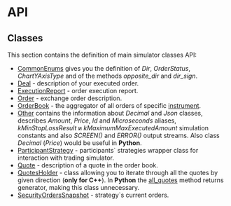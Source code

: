 # API

## Classes

This section contains the definition of main simulator classes API:

- [CommonEnums](CommonEnums.md) gives you the definition of *Dir*, *OrderStatus*, *ChartYAxisType* and of the methods *opposite_dir* and *dir_sign*.
- [Deal](Deal.md) - description of your executed order.
- [ExecutionReport](ExecutionReport.md) - order execution report.
- [Order](Order.md) - exchange order description.
- [OrderBook](OrderBook.md) - the aggregator of all orders of specific [instrument](/terms.md#instrument).
- [Other](Other.md) contains the information about *Decimal* and *Json* classes, describes *Amount*, *Price*, *Id* and *Microseconds* aliases, *kMinStopLossResult* и *kMaximumMaxExecutedAmount* simulation constants and also *SCREEN()* and *ERROR()* output streams.
  Also class *Decimal* (*Price*) would be useful in **Python**.
- [ParticipantStrategy](ParticipantStrategy.md) - participants` strategies wrapper class for interaction with trading simulator.
- [Quote](Quote.md) - description of a quote in the order book.
- [QuotesHolder](QuotesHolder.md) - class allowing you to iterate through all the quotes by given direction (**only for C++**).
  In **Python** the [all_quotes](OrderBook.md#all_quotes) method returns generator, making this class unnecessary.
- [SecurityOrdersSnapshot](SecurityOrdersSnapshot.md) - strategy`s current orders.

